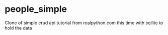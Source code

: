 # people_simple

Clone of simple crud api tutorial from realpython.com this time with sqllite to hold the data
